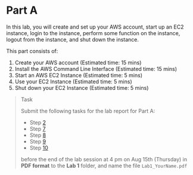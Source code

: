 # Part A

In this lab, you will create and set up your AWS account, start up an EC2 instance, login to the instance, perform some function on the instance, logout from the instance, and shut down the instance. 

This part consists of:

<ol>
  <li> Create your AWS account (Estimated time:  15 mins)
  <li> Install the AWS Command Line Interface (Estimated time: 15 mins)
  <li> Start an AWS EC2 Instance (Estimated time: 5 mins)
  <li> Use your EC2 Instance (Estimated time: 5 mins)
  <li> Shut down your EC2 Instance (Estimated time: 5 mins)
</ol>

> <p class="task"> Task
>
> Submit the following tasks for the lab report for Part A: 
> - Step [2](1.md#2)
> - Step [7](1.md#7)
> - Step [8](1.md#8)
> - Step [9](1.md#9)
> - Step [10](1.md#10)
> 
> before the end of the lab session at 4 pm on Aug 15th (Thursday) in **PDF format** to the **Lab 1** folder, and name the file `Lab1_YourName.pdf`
